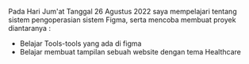 Pada Hari Jum'at Tanggal 26 Agustus 2022 saya mempelajari tentang sistem pengoperasian sistem Figma, serta mencoba membuat proyek diantaranya :
- Belajar Tools-tools yang ada di figma 
- Belajar membuat tampilan sebuah website dengan tema Healthcare